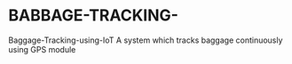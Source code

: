# BABBAGE-TRACKING-
Baggage-Tracking-using-IoT
A system which tracks baggage continuously using GPS module

